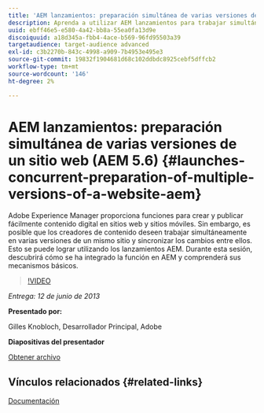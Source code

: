 ```yaml
---
title: 'AEM lanzamientos: preparación simultánea de varias versiones de un sitio web (AEM 5.6)'
description: Aprenda a utilizar AEM lanzamientos para trabajar simultáneamente en varias versiones de un mismo sitio y a sincronizar los cambios entre ellos. Descubra cómo AEM Lanzamientos se ha integrado en AEM y conozca sus mecanismos básicos.
uuid: ebff46e5-e580-4a42-bb8a-55ea0fa13d9e
discoiquuid: a18d345a-fbb4-4ace-b569-96fd95503a39
targetaudience: target-audience advanced
exl-id: c3b2270b-843c-4998-a909-7b4953e495e3
source-git-commit: 19832f1904681d68c102ddbdc8925cebf5dffcb2
workflow-type: tm+mt
source-wordcount: '146'
ht-degree: 2%

---
```


# AEM lanzamientos: preparación simultánea de varias versiones de un sitio web (AEM 5.6) {#launches-concurrent-preparation-of-multiple-versions-of-a-website-aem}

Adobe Experience Manager proporciona funciones para crear y publicar fácilmente contenido digital en sitios web y sitios móviles. Sin embargo, es posible que los creadores de contenido deseen trabajar simultáneamente en varias versiones de un mismo sitio y sincronizar los cambios entre ellos. Esto se puede lograr utilizando los lanzamientos AEM. Durante esta sesión, descubrirá cómo se ha integrado la función en AEM y comprenderá sus mecanismos básicos.

>[!VIDEO](https://video.tv.adobe.com/v/19579/?quality=9)

*Entrega: 12 de junio de 2013*

**Presentado por:**

Gilles Knobloch, Desarrollador Principal, Adobe

**Diapositivas del presentador**

[Obtener archivo](assets/2013-06-12-launches-cqgems.pdf)

## Vínculos relacionados {#related-links}

[Documentación](http://docs.adobe.com/docs/en/cq/current/wcm/launches.html)

<!--
[Get back to the Overview](https://helpx.adobe.com/experience-manager/kt/eseminars/gems/aem-index.html)
-->
